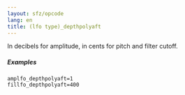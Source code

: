 ```yaml
---
layout: sfz/opcode
lang: en
title: (lfo type)_depthpolyaft
---
```

In decibels for amplitude, in cents for pitch and filter cutoff.

##### Examples

```
amplfo_depthpolyaft=1
fillfo_depthpolyaft=400
```
